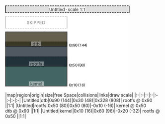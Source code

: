 ![memory map diagram](test_generate_doc_example_collisions_redux.png)
|map|region|origin|size|free Space|collisions|links|draw scale|
|:-|:-|:-|:-|:-|:-|:-|:-|
|Untitled|<span style='color:(50, 44, 19)'>dtb</span>|0x90 (144)|0x30 (48)|0x328 (808)| rootfs @ 0x90 ||1:1|
|Untitled|<span style='color:(22, 33, 45)'>rootfs</span>|0x50 (80)|0x50 (80)|-0x10 (-16)| kernel @ 0x50 <BR> dtb @ 0x90 ||1:1|
|Untitled|<span style='color:(5, 52, 49)'>kernel</span>|0x10 (16)|0x60 (96)|-0x20 (-32)| rootfs @ 0x50 ||1:1|
